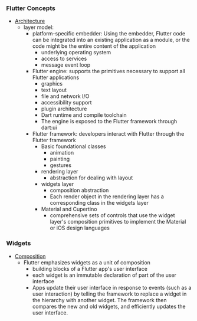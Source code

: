 ### Flutter Concepts

- [Architecture](https://docs.flutter.dev/resources/architectural-overview)
    - layer model: 
        - platform-specific embedder: Using the embedder, Flutter code can be integrated into an existing application as a module, or the code might be the entire content of the application
            - underlying operating system
            - access to services
            - message event loop
        - Flutter engine: supports the primitives necessary to support all Flutter applications
            - graphics
            - text layout
            - file and network I/O
            - accessibility support
            - plugin architecture
            - Dart runtime and compile toolchain
            - The engine is exposed to the Flutter framework through dart:ui
        - Flutter framework: developers interact with Flutter through the Flutter framework
            - Basic foundational classes
                - animation
                - painting
                - gestures
            - rendering layer
                - abstraction for dealing with layout
            - widgets layer
                - composition abstraction
                - Each render object in the rendering layer has a corresponding class in the widgets layer
            - Material and Cupertino
                - comprehensive sets of controls that use the widget layer's composition primitives to implement the Material or iOS design languages

### Widgets

- [Composition](https://youtu.be/H7vgbmnI6mQ?si=XgLgvKv4sY_PJW68)
    - Flutter emphasizes widgets as a unit of composition
        - building blocks of a Flutter app's user interface
        - each widget is an immutable declaration of part of the user interface
        - Apps update their user interface in response to events (such as a user interaction) by telling the framework to replace a widget in the hierarchy with another widget. The framework then compares the new and old widgets, and efficiently updates the user interface.